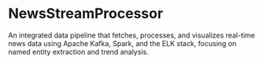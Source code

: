 # NewsStreamProcessor
An integrated data pipeline that fetches, processes, and visualizes real-time news data using Apache Kafka, Spark, and the ELK stack, focusing on named entity extraction and trend analysis.

